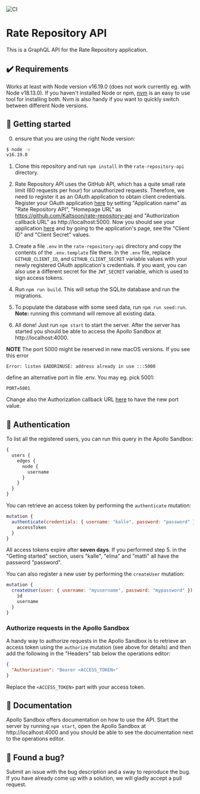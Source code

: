 ![CI](https://github.com/Kaltsoon/rate-repository-api/workflows/CI/badge.svg)

# Rate Repository API

This is a GraphQL API for the Rate Repository application.

## ✔️ Requirements

Works at least with Node version v16.19.0 (does not work currently eg. with Node v18.13.0). If you haven't installed Node or npm, [nvm](https://github.com/nvm-sh/nvm) is an easy to use tool for installing both. Nvm is also handy if you want to quickly switch between different Node versions.

## 🚀 Getting started

0. ensure that you are using the right Node version:

```bash
$ node -v
v16.19.0
```

1. Clone this repository and run `npm install` in the `rate-repository-api` directory.

2. Rate Repository API uses the GitHub API, which has a quite small rate limit (60 requests per hour) for unauthorized requests. Therefore, we need to register it as an OAuth application to obtain client credentials. Register your OAuth application [here](https://github.com/settings/applications/new) by setting "Application name" as "Rate Repository API", "Homepage URL" as https://github.com/Kaltsoon/rate-repository-api and "Authorization callback URL" as http://localhost:5000. Now you should see your application [here](https://github.com/settings/developers) and by going to the application's page, see the "Client ID" and "Client Secret" values.

3. Create a file `.env` in the `rate-repository-api` directory and copy the contents of the `.env.template` file there. In the `.env` file, replace `GITHUB_CLIENT_ID`, and `GITHUB_CLIENT_SECRET` variable values with your newly registered OAuth application's credentials. If you want, you can also use a different secret for the `JWT_SECRET` variable, which is used to sign access tokens.

4. Run `npm run build`. This will setup the SQLite database and run the migrations.

5. To populate the database with some seed data, run `npm run seed:run`. **Note:** running this command will remove all existing data.

6. All done! Just run `npm start` to start the server. After the server has started you should be able to access the Apollo Sandbox at http://localhost:4000.

**NOTE** The port 5000 might be reserved in new macOS versions. If you see this error

``` 
Error: listen EADDRINUSE: address already in use :::5000
```

define an alternative port in file .env. You may eg. pick 5001:

``` 
PORT=5001
```

Change also the Authorization callback URL [here](https://github.com/settings/developers) to have the new port value.


## 🔑 Authentication

To list all the registered users, you can run this query in the Apollo Sandbox:

```javascript
{
  users {
    edges {
      node {
        username
      }
    }
  }
}
```

You can retrieve an access token by performing the `authenticate` mutation:

```javascript
mutation {
  authenticate(credentials: { username: "kalle", password: "password" }) {
    accessToken
  }
}
```

All access tokens expire after **seven days**. If you performed step 5. in the "Getting started" section, users "kalle", "elina" and "matti" all have the password "password".

You can also register a new user by performing the `createUser` mutation:

```javascript
mutation {
  createUser(user: { username: "myusername", password: "mypassword" }) {
    id
    username
  }
}
```

### Authorize requests in the Apollo Sandbox

A handy way to authorize requests in the Apollo Sandbox is to retrieve an access token using the `authorize` mutation (see above for details) and then add the following in the "Headers" tab below the operations editor:

```json
{
  "Authorization": "Bearer <ACCESS_TOKEN>"
}
```

Replace the `<ACCESS_TOKEN>` part with your access token.

## 📖 Documentation

Apollo Sandbox offers documentation on how to use the API. Start the server by running `npm start`, open the Apollo Sandbox at http://localhost:4000 and you should be able to see the documentation next to the operations editor.

## 🐛 Found a bug?

Submit an issue with the bug description and a sway to reproduce the bug. If you have already come up with a solution, we will gladly accept a pull request.
